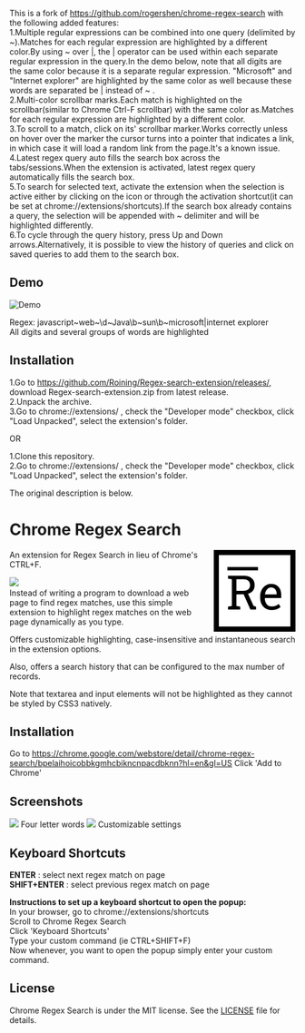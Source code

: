 This is a fork of https://github.com/rogershen/chrome-regex-search with the following added features:  
1.Multiple regular expressions can be combined into one query (delimited by ~).Matches for each regular expression are highlighted by a different color.By using ~ over |, the | operator can be used within each separate regular expression in the query.In the demo below, note that all digits are the same color because it is a separate regular expression. "Microsoft" and "Internet explorer" are highlighted by the same color as well because these words are separated be | instead of ~ .  
2.Multi-color scrollbar marks.Each match is highlighted on the scrollbar(similar to Chrome Ctrl-F scrollbar) with the same color as.Matches for each regular expression are highlighted by a different color.  
3.To scroll to a match, click on its' scrollbar marker.Works correctly unless on hover over the marker the cursor turns into a pointer that indicates a link, in which case it will load a random link from the page.It's a known issue.  
4.Latest regex query auto fills the search box across the tabs/sessions.When the extension is activated, latest regex query automatically fills the search box.  
5.To search for selected text, activate the extension when the selection is active either by clicking on the icon or through the activation shortcut(it can be set at chrome://extensions/shortcuts).If the search box already contains a query, the selection will be appended with ~ delimiter and will be highlighted differently.  
6.To cycle through the query history, press Up and Down arrows.Alternatively, it is possible to view the history of queries and click on saved queries to add them to the search box. 


## Demo  
![Demo](https://i.imgur.com/pyUtrLu.gif)

Regex: javascript~web~\d~Java\b~sun\b~microsoft|internet explorer  
All digits and several groups of words are highlighted   

## Installation  
1.Go to  https://github.com/Roining/Regex-search-extension/releases/, download Regex-search-extension.zip from latest release.  
2.Unpack the archive.  
3.Go to  chrome://extensions/ , check the "Developer mode" checkbox, click "Load Unpacked", select the extension's folder.    
  
OR  
  
1.Clone this repository.    
2.Go to  chrome://extensions/ , check the "Developer mode" checkbox, click "Load Unpacked", select the extension's folder.  

The original description is below.  

# Chrome Regex Search

<img src="https://raw.githubusercontent.com/rogershen/chrome-regex-search/master/src/icons/icons_128.png" align="right" style="padding-left: 10px;" />

An extension for Regex Search in lieu of Chrome's CTRL+F.

<img src="https://raw.githubusercontent.com/rogershen/chrome-regex-search/master/google-webstore/popup.png" />
<br />
Instead of writing a program to download a web page to find regex matches, use 
this simple extension to highlight regex matches on the web page dynamically as you type.

Offers customizable highlighting, case-insensitive and instantaneous search in the extension options.

Also, offers a search history that can be configured to the max number of records.

Note that textarea and input elements will not be highlighted as they cannot be styled by CSS3 natively.

## Installation

Go to https://chrome.google.com/webstore/detail/chrome-regex-search/bpelaihoicobbkgmhcbikncnpacdbknn?hl=en&gl=US
Click 'Add to Chrome'

## Screenshots
<img src="https://raw.githubusercontent.com/rogershen/chrome-regex-search/master/google-webstore/googlenews.png" />
Four letter words
<img src="https://raw.githubusercontent.com/rogershen/chrome-regex-search/master/google-webstore/settings.png" />
Customizable settings

## Keyboard Shortcuts
<b>ENTER</b> : select next regex match on page
<br />
<b>SHIFT+ENTER</b> : select previous regex match on page

<b>Instructions to set up a keyboard shortcut to open the popup:</b>
<br />
In your browser, go to chrome://extensions/shortcuts
<br />
Scroll to Chrome Regex Search
<br />
Click 'Keyboard Shortcuts'
<br />
Type your custom command (ie CTRL+SHIFT+F)
<br />
Now whenever, you want to open the popup simply enter your custom command.




## License

Chrome Regex Search is under the MIT license. See the <a href="https://raw.githubusercontent.com/rogershen/chrome-regex-search/master/LICENSE">LICENSE</a> file for details.
